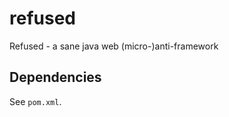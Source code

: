 refused
=======

Refused - a sane java web (micro-)anti-framework

Dependencies
------------

See `pom.xml`.
